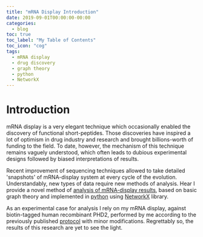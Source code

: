```yaml
---
title: "mRNA Display Introduction"
date: 2019-09-01T00:00:00-00:00
categories:
  - blog
toc: true
toc_label: "My Table of Contents"
toc_icon: "cog"
tags:
  - mRNA display
  - drug discovery
  - graph theory
  - python
  - NetworkX
---
```

# Introduction

mRNA display is a very elegant technique which occasionally enabled the discovery of functional short-peptides. Those discoveries have inspired a lot of optimism in drug industry and research and brought billions-worth of funding to the field.  To date, however, the mechanism of this technique remains vaguely understood, which often leads to dubious experimental designs followed by biased interpretations of results.

Recent improvement of sequencing techniques allowed to take detailed 'snapshots' of mRNA-display system at every cycle of the evolution. Understandably, new types of data require new methods of analysis. Hear I provide a novel method of [analysis of mRNA-display results][mrna-display], based on basic graph theory and implemented in [python][python] using [NetworkX][networkx] library.

As an experimental case for analysis I rely on my mRNA display, against biotin-tagged human recombinant PHD2, performed by me according to the previously published [protocol][hayashi-ref] with minor modifications. Regrettably so, the results of this research are yet to see the light.

[mrna-display]: https://github.com/nikita-loik/mrna-display
[python]:       https://www.python.org/
[networkx]:     https://networkx.github.io/
[hayashi-ref]:  https://onlinelibrary.wiley.com/doi/abs/10.1002/anie.201108118

